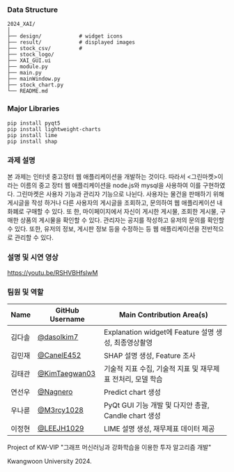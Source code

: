 ### Data Structure

    2024_XAI/
    │
    ├── design/            # widget icons 
    ├── result/            # displayed images
    ├── stock_csv/         # 
    ├── stock_logo/
    ├── XAI_GUI.ui
	├── module.py
    ├── main.py
	├── mainWindow.py
    ├── stock_chart.py
    └── README.md

### Major Libraries
```
pip install pyqt5
pip install lightweight-charts
pip install lime
pip install shap
```

### 과제 설명
 본 과제는 인터넷 중고장터 웹 애플리케이션을 개발하는 것이다. 따라서 <그린마켓>이라는 이름의 
중고 장터 웹 애플리케이션을 node.js와 mysql을 사용하여 이를 구현하였다. 
그린마켓은 사용자 기능과 관리자 기능으로 나뉜다. 사용자는 물건을 판매하기 위해 게시글을 작성
하거나 다른 사용자의 게시글을 조회하고, 문의하여 웹 애플리케이션 내 화폐로 구매할 수 있다. 또
한, 마이페이지에서 자신이 게시한 게시물, 조회한 게시물, 구매한 상품의 게시물을 확인할 수 있다. 
관리자는 공지를 작성하고 유저의 문의를 확인할 수 있다. 또한, 유저의 정보, 게시판 정보 등을 
수정하는 등 웹 애플리케이션을 전반적으로 관리할 수 있다.

### 설명 및 시연 영상
https://youtu.be/RSHVBHfslwM

### 팀원 및 역할

| Name            | GitHub Username                          | Main Contribution Area(s)         |
|------------------|------------------------------------------|-----------------------------------|
| 김다솔       | [@dasolkim7](https://github.com/dasolkim7) | Explanation widget에 Feature 설명 생성, 최종영상촬영  |
| 김민재       | [@CanelE452](https://github.com/CanelE452) | SHAP 설명 생성, Feature 조사 |
| 김태관       | [@KimTaegwan03](https://github.com/KimTaegwan03) | 기술적 지표 수집, 기술적 지표 및 재무제표 전처리, 모델 학습 |
| 연선우         | [@Nagnero](https://github.com/Nagnero)       | Predict chart 생성 |
| 우나륜    | [@M3rcy1028](https://github.com/M3rcy1028) | PyQt GUI 기능 개발 및 다지안 총괄, Candle chart 생성 |
| 이정현    | [@LEEJH1029](https://github.com/LEEJH1029) | LIME 설명 생성, 재무제표 데이터 제공 |


Project of KW-VIP "그래프 머신러닝과 강화학습을 이용한 투자 알고리즘 개발"

Kwangwoon University 2024.
